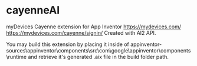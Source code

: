 # cayenneAI
myDevices Cayenne extension for App Inventor
https://mydevices.com/
https://mydevices.com/cayenne/signin/
Created with AI2 API.

You may build this extension by placing it inside of 
appinventor-sources\appinventor\components\src\com\google\appinventor\components\runtime
and retrieve it's generated .aix file in the build folder path.
